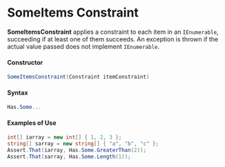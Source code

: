# SomeItems Constraint


**SomeItemsConstraint** applies a constraint to each item in an `IEnumerable`, succeeding if at least one of them succeeds. An exception is thrown if the actual value passed does not implement `IEnumerable`.

#### Constructor

```csharp
SomeItemsConstraint(Constraint itemConstraint)
```

#### Syntax

```csharp
Has.Some...
```

#### Examples of Use

```csharp
int[] iarray = new int[] { 1, 2, 3 };
string[] sarray = new string[] { "a", "b", "c" };
Assert.That(iarray, Has.Some.GreaterThan(2));
Assert.That(sarray, Has.Some.Length(1));
```

